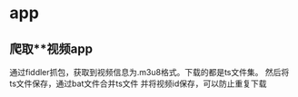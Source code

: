 # app
## 爬取**视频app
通过fiddler抓包，获取到视频信息为.m3u8格式。下载的都是ts文件集。
然后将ts文件保存，通过bat文件合并ts文件
并将视频id保存，可以防止重复下载
